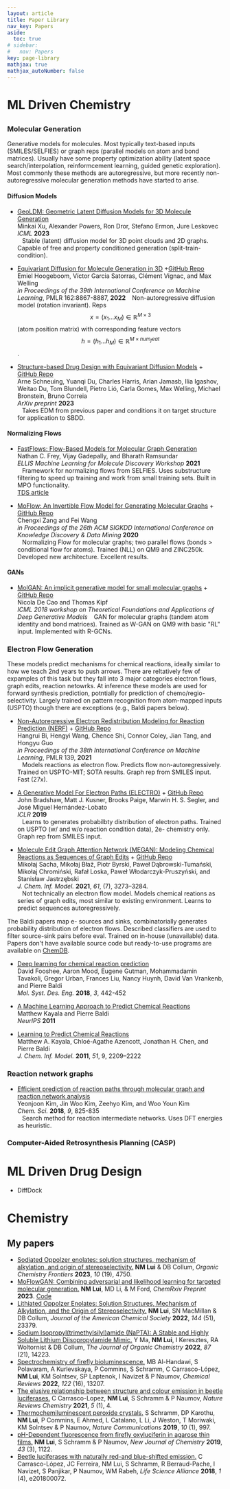 ```yaml
---
layout: article
title: Paper Library
nav_key: Papers
aside:
  toc: true
# sidebar:
#   nav: Papers
key: page-library
mathjax: true
mathjax_autoNumber: false
---
```


# ML Driven Chemistry

## 

### Molecular Generation

Generative models for molecules. Most typically text-based inputs (SMILES/SELFIES) or graph reps (parallel models on atom and bond matrices). Usually have some property optimization ability (latent space search/interpolation, reinformcement learning, guided genetic exploration). Most commonly these methods are autoregressive, but more recently non-autoregressive molecular generation methods have started to arise.  

#### Diffusion Models

- [GeoLDM: Geometric Latent Diffusion Models for 3D Molecule Generation](https://arxiv.org/abs/2305.01140)  
Minkai Xu, Alexander Powers, Ron Dror, Stefano Ermon, Jure Leskovec  
*ICML* **2023**  
&ensp; Stable (latent) diffusion model for 3D point clouds and 2D graphs. Capable of free and property conditioned generation (split-train-condition).  

- [Equivariant Diffusion for Molecule Generation in 3D](https://proceedings.mlr.press/v162/hoogeboom22a.html) +[GitHub Repo](https://github.com/ehoogeboom/e3_diffusion_for_molecules)  
Emiel Hoogeboom, Vı́ctor Garcia Satorras, Clément Vignac, and Max Welling  
*in Proceedings of the 39th International Conference on Machine Learning*, PMLR 162:8867-8887, **2022**
&ensp; Non-autoregressive diffusion model (rotation invariant). Reps $$x = (x_1 ... x_M) \in \mathbb{R}^{M \times 3}$$ (atom position matrix) with corresponding feature vectors $$h = (h_1 ... h_M) \in \mathbb{R}^{M \times num_feat}$$.  

- [Structure-based Drug Design with Equivariant Diffusion Models](https://arxiv.org/abs/2210.13695) + [GitHub Repo](https://github.com/arneschneuing/diffsbdd)  
Arne Schneuing, Yuanqi Du, Charles Harris, Arian Jamasb, Ilia Igashov, Weitao Du, Tom Blundell, Pietro Lió, Carla Gomes, Max Welling, Michael Bronstein, Bruno Correia  
*ArXiv preprint* **2023**  
&ensp; Takes EDM from previous paper and conditions it on target structure for application to SBDD.  

#### Normalizing Flows

- [FastFlows: Flow-Based Models for Molecular Graph Generation](https://arxiv.org/abs/2201.12419)  
Nathan C. Frey, Vijay Gadepally, and Bharath Ramsundar  
*ELLIS Machine Learning for Molecule Discovery Workshop* **2021**  
&ensp; Framework for normalizing flows from SELFIES. Uses substructure filtering to speed up training and work from small training sets. Built in MPO functionality.  
[TDS article](https://towardsdatascience.com/fastflows-flow-based-models-for-molecular-graph-generation-a8327bb9bee1)  

- [MoFlow: An Invertible Flow Model for Generating Molecular Graphs](https://arxiv.org/abs/2006.10137) + [GitHub Repo](https://github.com/calvin-zcx/moflow)  
Chengxi Zang and Fei Wang  
*in Proceedings of the 26th ACM SIGKDD International Conference on Knowledge Discovery & Data Mining* **2020**  
&ensp; Normalizing Flow for molecular graphs; two parallel flows (bonds > conditional flow for atoms). Trained (NLL) on QM9 and ZINC250k. Developed new architecture. Excellent results.

#### GANs

- [MolGAN: An implicit generative model for small molecular graphs](https://arxiv.org/abs/1805.11973) + [GitHub Repo](https://github.com/nicola-decao/MolGAN)  
Nicola De Cao and Thomas Kipf  
*ICML 2018 workshop on Theoretical Foundations and Applications of Deep Generative Models*
&ensp; GAN for molecular graphs (tandem atom identity and bond matrices). Trained as W-GAN on QM9 with basic "RL" input. Implemented with R-GCNs.


### Electron Flow Generation

These models predict mechanisms for chemical reactions, ideally similar to how we teach 2nd years to push arrows. There are reltatively few of expamples of this task but they fall into 3 major categories electron flows, graph edits, reaction netowrks. At inference these models are used for forward synthesis prediction, potntially for prediction of chemo/regio-selectivity. Largely trained on pattern recognition from atom-mapped inputs (USPTO) though there are exceptions (e.g., Baldi papers below).  

- [Non-Autoregressive Electron Redistribution Modeling for Reaction Prediction (NERF)](https://arxiv.org/abs/2106.07801) + [GitHub Repo](https://github.com/20171130/NERF)  
Hangrui Bi, Hengyi Wang, Chence Shi, Connor Coley, Jian Tang, and Hongyu Guo  
*in Proceedings of the 38th International Conference on Machine Learning*, PMLR 139, **2021**  
&ensp; Models reactions as electron flow. Predicts flow non-autoregressively. Trained on USPTO-MIT; SOTA results. Graph rep from SMILES input. Fast (27x).  

- [A Generative Model For Electron Paths (ELECTRO)](https://openreview.net/forum?id=r1x4BnCqKX) + [GitHub Repo](https://github.com/john-bradshaw/electro)  
John Bradshaw, Matt J. Kusner, Brooks Paige, Marwin H. S. Segler, and José Miguel Hernández-Lobato  
*ICLR* **2019**  
&ensp; Learns to generates probabilbty distribution of electron paths. Trained on USPTO (w/ and w/o reaction condition data), 2e- chemistry only. Graph rep from SMILES input.  

- [Molecule Edit Graph Attention Network (MEGAN): Modeling Chemical Reactions as Sequences of Graph Edits](https://doi.org/10.1021/acs.jcim.1c00537) + [GitHub Repo](https://github.com/molecule-one/megan)  
Mikołaj Sacha, Mikołaj Błaż, Piotr Byrski, Paweł Dąbrowski-Tumański, Mikołaj Chromiński, Rafał Loska, Paweł Włodarczyk-Pruszyński, and Stanisław Jastrzębski  
*J. Chem. Inf. Model.* **2021**, *61*, (7), 3273–3284.  
&ensp; Not technically an electron flow model. Models chemical reations as series of graph edits, most similar to existing environment. Learns to predict sequences autoregressively.  

The Baldi papers map e- sources and sinks, combinatorially generates probability distribution of electron flows. Described classifiers are used to filter source-sink pairs before eval. Trained on in-house (unavailable) data. Papers don't have available source code but ready-to-use programs are available on [ChemDB](https://cdb.ics.uci.edu/).  
- [Deep learning for chemical reaction prediction](https://doi.org/10.1039/C7ME00107J)  
David Fooshee, Aaron Mood, Eugene Gutman, Mohammadamin Tavakoli, Gregor Urban, Frances Liu, Nancy Huynh, David Van Vrankenb, and Pierre Baldi  
*Mol. Syst. Des. Eng.* **2018**, *3*, 442-452  

- [A Machine Learning Approach to Predict Chemical Reactions](https://papers.nips.cc/paper_files/paper/2011/hash/b337e84de8752b27eda3a12363109e80-Abstract.html)  
Matthew Kayala and Pierre Baldi  
*NeurIPS* **2011**  

- [Learning to Predict Chemical Reactions](https://doi.org/10.1021/ci200207y)  
Matthew A. Kayala, Chloé-Agathe Azencott, Jonathan H. Chen, and Pierre Baldi  
*J. Chem. Inf. Model.* **2011**, *51*, 9, 2209–2222     


### Reaction network graphs

- [Efficient prediction of reaction paths through molecular graph and reaction network analysis](https://doi.org/10.1039/C7SC03628K)  
Yeonjoon Kim, Jin Woo Kim, Zeehyo Kim, and Woo Youn Kim  
*Chem. Sci.* **2018**, *9*, 825-835  
&ensp; Search method for reaction intermediate networks. Uses DFT energies as heuristic.  


### Computer-Aided Retrosynthesis Planning (CASP)


# ML Driven Drug Design

- DiffDock


# Chemistry



## My papers

- [Sodiated Oppolzer enolates: solution structures, mechanism of alkylation, and origin of stereoselectivity.](https://doi.org/10.1039/D3QO01021J) **NM Lui** & DB Collum, *Organic Chemistry Frontiers* **2023**, *10* (19), 4750.  
- [MoFlowGAN: Combining adversarial and likelihood learning for targeted molecular generation.](https://doi.org/10.26434/chemrxiv-2023-kwwv3) **NM Lui**, MD Li, & M Ford, *ChemRxiv Preprint* **2023**. [Code](https://github.com/thisisntnathan/MoFlowGAN)  
- [Lithiated Oppolzer Enolates: Solution Structures, Mechanism of Alkylation, and the Origin of Stereoselectivity.](https://doi.org/10.1021/jacs.2c09341) **NM Lui**, SN MacMillan & DB Collum, *Journal of the American Chemical Society* **2022**, *144* (51), 23379.  
- [Sodium Isopropyl(trimethylsilyl)amide (NaPTA): A Stable and Highly Soluble Lithium Diisopropylamide Mimic.](https://pubs.acs.org/doi/10.1021/acs.joc.2c01745) Y Ma, **NM Lui**, I Keresztes, RA Woltornist & DB Collum, *The Journal of Organic Chemistry* **2022**, *87* (21), 14223.  
- [Spectrochemistry of firefly bioluminescence.](https://doi.org/10.1021/acs.chemrev.1c01047) MB Al-Handawi, S Polavaram, A Kurlevskaya, P Commins, S Schramm, C Carrasco-López, **NM Lui**, KM Solntsev, SP Laptenok, I Navizet & P Naumov, *Chemical Reviews* **2022**, *122* (16), 13207.  
- [The elusive relationship between structure and colour emission in beetle luciferases.](https://www.nature.com/articles/s41570-020-00238-1) C Carrasco-Lopez, **NM Lui**, S Schramm & P Naumov, *Nature Reviews Chemistry* **2021**, *5* (1), 4.  
- [Thermochemiluminescent peroxide crystals.](https://www.nature.com/articles/s41467-019-08816-8) S Schramm, DP Karothu, **NM Lui**, P Commins, E Ahmed, L Catalano, L Li, J Weston, T Moriwaki, KM Solntsev & P Naumov, *Nature Communications* **2019**, *10* (1), 997.  
- [pH-Dependent fluorescence from firefly oxyluciferin in agarose thin films.](https://doi.org/10.1039/C8NJ05469J) **NM Lui**, S Schramm & P Naumov, *New Journal of Chemistry* **2019**, *43* (3), 1122.  
- [Beetle luciferases with naturally red-and blue-shifted emission.](https://www.life-science-alliance.org/content/1/4/e201800072) C Carrasco-López, JC Ferreira, NM Lui, S Schramm, R Berraud-Pache, I Navizet, S Panjikar, P Naumov, WM Rabeh, *Life Science Alliance* **2018**, *1* (4), e201800072.  
